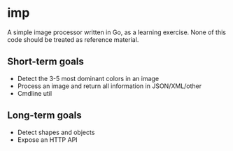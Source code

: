 imp
===

A simple image processor written in Go, as a learning exercise. None of this code should be treated as reference material.

Short-term goals
-----

* Detect the 3-5 most dominant colors in an image
* Process an image and return all information in JSON/XML/other
* Cmdline util

Long-term goals
---------------

* Detect shapes and objects
* Expose an HTTP API
